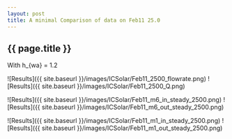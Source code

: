 ```yaml
---
layout: post
title: A minimal Comparison of data on Feb11 25.0
---
```

{{ page.title }}
-----------------
With h_{wa} = 1.2

![Results]({{ site.baseurl }}/images/ICSolar/Feb11_2500_flowrate.png) ![Results]({{ site.baseurl }}/images/ICSolar/Feb11_2500_Q.png)

![Results]({{ site.baseurl }}/images/ICSolar/Feb11_m6_in_steady_2500.png) ![Results]({{ site.baseurl }}/images/ICSolar/Feb11_m6_out_steady_2500.png)

![Results]({{ site.baseurl }}/images/ICSolar/Feb11_m1_in_steady_2500.png) ![Results]({{ site.baseurl }}/images/ICSolar/Feb11_m1_out_steady_2500.png)


